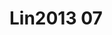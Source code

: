 <a name="material" />

# Lin2013 07
<script type="application/ld+json">
  {
    "@context": "https://schema.org/",
    "@type": "ChemicalSubstance",
    "http://purl.org/dc/terms/conformsTo":
      {
        "@type": "CreativeWork",
        "@id": "https://bioschemas.org/profiles/ChemicalSubstance/0.4-RELEASE/"
      },
    "@id": "https://egonw.github.io/nanowiki/nanowiki454.html#material",
    "name": "Lin2013 07",
    "sameAs": "http://127.0.0.1/mediawiki/index.php/Special:URIResolver/Lin2013_07"
  }
</script>

